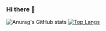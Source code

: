 ### Hi there 👋
![Anurag's GitHub stats](https://github-readme-stats.vercel.app/api?username=msutic&show_icons=true&theme=tokyonight)
[![Top Langs](https://github-readme-stats.vercel.app/api/top-langs/?username=msutic&theme=tokyonight)](https://github.com/anuraghazra/github-readme-stats)

<!--
**msutic/msutic** is a ✨ _special_ ✨ repository because its `README.md` (this file) appears on your GitHub profile.

Here are some ideas to get you started:

- 🔭 I’m currently working on ...
- 🌱 I’m currently learning ...
- 👯 I’m looking to collaborate on ...
- 🤔 I’m looking for help with ...
- 💬 Ask me about ...
- 📫 How to reach me: ...
- 😄 Pronouns: ...
- ⚡ Fun fact: ...
-->
